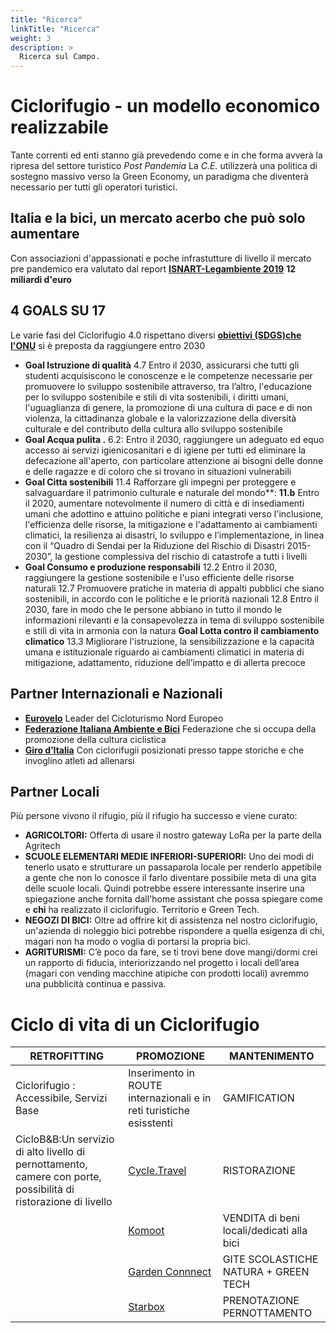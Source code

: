 ```yaml
---
title: "Ricerca"
linkTitle: "Ricerca"
weight: 3
description: >
  Ricerca sul Campo.
---
```


# Ciclorifugio - un modello economico realizzabile
Tante correnti ed enti stanno già prevedendo come e in che forma avverà la ripresa del settore turistico *Post Pandemia*
La *C.E.* utilizzerà una politica di sostegno massivo verso la Green Economy, un paradigma che diventerà necessario per tutti gli operatori turistici.

## Italia e la bici, un mercato acerbo che può solo aumentare
Con associazioni d'appassionati e poche infrastutture di livello il mercato pre pandemico era valutato dal report [**ISNART-Legambiente 2019**](https://mybikeway.it/wp-content/uploads/2019/03/1%C2%B0-rapporto-sul-Cicloturismo-in-Italia-2019-Unioncamere-Legambiente.pdf)  **12 miliardi d'euro**

## 4 GOALS SU 17
Le varie fasi del Ciclorifugio 4.0 rispettano diversi [**obiettivi (SDGS)che l'ONU**](https://sdgs.un.org/goals) si è preposta da raggiungere entro 2030
* **Goal  Istruzione di qualità** 4.7 Entro il 2030, assicurarsi che tutti gli studenti acquisiscono le conoscenze e le competenze necessarie per promuovere lo sviluppo sostenibile attraverso, tra l’altro, l'educazione per lo sviluppo sostenibile e stili di vita sostenibili, i diritti umani, l'uguaglianza di genere, la promozione di una cultura di pace e di non violenza, la cittadinanza globale e la valorizzazione della diversità culturale e del contributo della cultura allo sviluppo sostenibile
* **Goal Acqua pulita .** 6.2: Entro il 2030, raggiungere un adeguato ed equo accesso ai servizi igienicosanitari e di igiene per tutti ed eliminare la defecazione all'aperto, con particolare attenzione ai bisogni delle donne e delle ragazze e di coloro che si trovano in situazioni vulnerabili 
* **Goal Citta sostenibili** 
11.4 Rafforzare gli impegni per proteggere e salvaguardare il patrimonio culturale e naturale del mondo**: **11.b** Entro il 2020, aumentare notevolmente il numero di città e di insediamenti umani che adottino e attuino politiche e piani integrati verso l'inclusione, l'efficienza delle risorse, la mitigazione e l'adattamento ai cambiamenti climatici, la resilienza ai disastri, lo sviluppo e l’implementazione, in linea con il “Quadro di Sendai per la Riduzione del Rischio di Disastri 2015-2030”, la gestione complessiva del rischio di catastrofe a tutti i livelli
 * **Goal Consumo e produzione responsabili** 
 12.2 Entro il 2030, raggiungere la gestione sostenibile e l'uso efficiente delle risorse naturali
 12.7 Promuovere pratiche in materia di appalti pubblici che siano sostenibili, in accordo con le politiche e le priorità nazionali 
 12.8 Entro il 2030, fare in modo che le persone abbiano in tutto il mondo le informazioni rilevanti e la consapevolezza in tema di sviluppo sostenibile e stili di vita in armonia con la natura
**Goal Lotta contro il cambiamento climatico** 
13.3 Migliorare l'istruzione, la sensibilizzazione e la capacità umana e istituzionale riguardo ai cambiamenti climatici in materia di mitigazione, adattamento, riduzione dell’impatto e di allerta precoce


## Partner Internazionali e Nazionali

* [**Eurovelo**](https://en.eurovelo.com/) Leader del Cicloturismo Nord Europeo
* [**Federazione Italiana Ambiente e Bici**](https://fiabitalia.it/) Federazione che si occupa della promozione della cultura ciclistica
* [**Giro d’Italia**](https://www.giroditalia.it/) Con ciclorifugii posizionati presso tappe storiche e che invoglino atleti ad allenarsi 


## Partner Locali
Più persone vivono il rifugio, più il rifugio ha successo e viene curato:
* **AGRICOLTORI:** Offerta di usare il nostro gateway LoRa per la parte della Agritech
* **SCUOLE ELEMENTARI MEDIE INFERIORI-SUPERIORI:** Uno dei modi di tenerlo usato e strutturare un passaparola locale per renderlo appetibile a gente che non lo conosce il farlo diventare possibile meta di una gita delle scuole locali.
Quindi potrebbe essere interessante inserire una spiegazione anche fornita dall'home assistant  che possa spiegare come e **chi** ha realizzato il ciclorifugio.
Territorio e Green Tech.
* **NEGOZI DI BICI:** Oltre ad offrire kit di assistenza nel nostro ciclorifugio, un'azienda di noleggio bici potrebbe rispondere a quella esigenza di chi, magari non ha modo o voglia di portarsi la propria bici.
* **AGRITURISMI:** C’è poco da fare, se ti trovi bene dove mangi/dormi crei un rapporto di fiducia, interiorizzando nel progetto i locali dell’area (magari con vending macchine atipiche con prodotti locali) avremmo una pubblicità continua e passiva.

# Ciclo di vita di un Ciclorifugio

|RETROFITTING          |PROMOZIONE          |MANTENIMENTO          |
|---------------------|--------------------|----------------------|
|Ciclorifugio : Accessibile, Servizi Base|Inserimento in ROUTE internazionali e in reti turistiche esisstenti|GAMIFICATION|
|CicloB&B:Un servizio di alto livello di pernottamento, camere con porte, possibilità di ristorazione di livello|[Cycle.Travel](https://cycle.travel/)|RISTORAZIONE|
||[Komoot](https://www.komoot.com/)|VENDITA di beni locali/dedicati alla bici|
||[Garden Connnect](http://www.its40.it/wp/portfolio_page/garden-connected-2/)|GITE SCOLASTICHE NATURA + GREEN TECH|
||[Starbox](https://www.starsbox.it/)|PRENOTAZIONE PERNOTTAMENTO|

 
